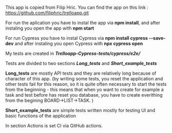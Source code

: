 This app is copied from Filip Hric. You can find the app on this link : https://github.com/filiphric/trelloapp.git

For run the aplication you have to instal the app via  **npm install**, and after instaling you open the app with **npm start** 

For run Cypress you have to instal Cypress via **npm install cypress --save-dev** and after instaling you open Cypress with **npx cypress open**

My tests are created in ***Trelloapp-Cypress-tests/cypress/e2e/***

Tests are divided to two sections ***Long_tests***   and   ***Short_example_tests***

**Long_tests** are mostly API tests and they are relatively long because of character of this app. (by writing some tests, you reset the application and other tests fail for this reason, so it is quite often necessary to start the tests from the beginning - this means that when yo want to create for example a task and test before has reset you database, you have to create everithing from the begining BOARD->LIST->TASK. ) 

**Short_example_tests** are simple tests written mostly for testing UI and basic functions of the application

In section Actions is set CI via GitHub actions.






